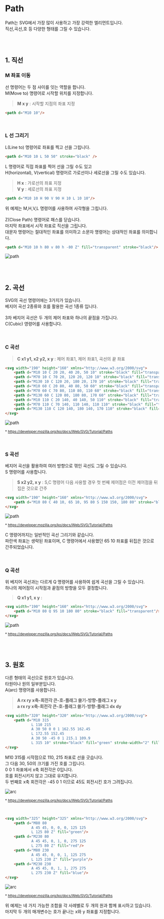 # Path

Path는 SVG에서 가장 많이 사용하고 가장 강력한 엘리먼트입니다.<br>
직선,곡선,호 등 다양한 형태를 그릴 수 있습니다.

<br><br>

## 1. 직선

### M 좌표 이동

선 명령어는 두 점 사이를 잇는 역할을 합니다.<br>
M(Move to) 명령어로 시작할 위치를 지정합니다.

> **M x y** : 시작할 지점의 좌표 지정

```html
<path d="M10 10"/>
```

<br>

### L 선 그리기


L(Line to) 명령어로 좌표를 찍고 선을 그립니다.

```html
<path d="M10 10 L 50 50" stroke="black" />
```


L 명령어로 직접 좌표를 찍어 선을 그릴 수도 있고<br>
H(horizontal), V(vertical) 명령어르 가로선이나 세로선을 그릴 수도 있습니다.

> **H x** : 가로선의 좌표 지정 <br>
> **V y** : 세로선의 좌표 지정

```html
<path d="M10 10 H 90 V 90 H 10 L 10 10"/>
```

위 예제는 M,H,V,L 명령어를 사용하여 사각형을 그립니다.<br><br>
Z(Close Path) 명령어로 패스를 닫습니다.<br>
마지막 좌표에서 시작 좌표로 직선을 그립니다.<br>
대문자 명령어는 절대적인 좌표를 의미하고 소문자 명령어는 상대적인 좌표를 의미합니다.

```html
<path d="M10 10 h 80 v 80 h -80 Z" fill="transparent" stroke="black"/>
```

![path](https://developer.mozilla.org/@api/deki/files/292/=Path_Line_Commands.png)

<br><br>

## 2. 곡선

SVG의 곡선 명령어에는 3가지가 있습니다.<br>
베지어 곡선 2종류와 호를 활용한 곡선 1종류 입니다.<br><br>
3차 베지어 곡선은 두 개의 제어 좌표와 하나의 끝점을 가집니다.<br>
C(Cubic) 영령어를 사용합니다.

<br>

### C 곡선

> **C x1 y1, x2 y2, x y** : 제어 좌표1, 제어 좌표1, 곡선의 끝 좌표

```html
<svg width="190" height="160" xmlns="http://www.w3.org/2000/svg">
    <path d="M10 10 C 20 20, 40 20, 50 10" stroke="black" fill="transparent"/>
    <path d="M70 10 C 70 20, 120 20, 120 10" stroke="black" fill="transparent"/>
    <path d="M130 10 C 120 20, 180 20, 170 10" stroke="black" fill="transparent"/>
    <path d="M10 60 C 20 80, 40 80, 50 60" stroke="black" fill="transparent"/>
    <path d="M70 60 C 70 80, 110 80, 110 60" stroke="black" fill="transparent"/>
    <path d="M130 60 C 120 80, 180 80, 170 60" stroke="black" fill="transparent"/>
    <path d="M10 110 C 20 140, 40 140, 50 110" stroke="black" fill="transparent"/>
    <path d="M70 110 C 70 140, 110 140, 110 110" stroke="black" fill="transparent"/>
    <path d="M130 110 C 120 140, 180 140, 170 110" stroke="black" fill="transparent"/>
</svg>
```


![path](https://mdn.mozillademos.org/files/10401/Cubic_Bezier_Curves_with_grid.png)

<sub>* https://developer.mozilla.org/ko/docs/Web/SVG/Tutorial/Paths </sub>

<br>

### S 곡선

베지어 곡선을 활용하여 여러 방향으로 꺾인 곡선도 그릴 수 있습니다. <br>
S 명령어를 사용합니다.

> **S x2 y2, x y** : S,C 명령어 다음 사용할 경우 첫 번째 제어점은 이전 제어점을 뒤집은 것으로 간주

```html
<svg width="190" height="160" xmlns="http://www.w3.org/2000/svg">
    <path d="M10 80 C 40 10, 65 10, 95 80 S 150 150, 180 80" stroke="black" fill="transparent"/>
</svg>
```

![path](https://mdn.mozillademos.org/files/10405/ShortCut_Cubic_Bezier_with_grid.png)

<sub>* https://developer.mozilla.org/ko/docs/Web/SVG/Tutorial/Paths </sub>

C 명령어까지는 일반적인 곡선 그리기와 같습니다.<br>
파란색 좌표는 생략된 좌표이며, C 명령어에서 사용했던 65 10 좌표를 뒤집은 것으로 간주되었습니다.

<br>

### Q 곡선

위 베지어 곡선과는 다르게 Q 명령어를 사용하여 쉽게 곡선을 그릴 수 있습니다.<br>
하나의 제어점이 시작점과 끝점의 방향을 모두 결정합니다.

> **Q x1 y1, x y** : 

```html
<svg width="190" height="160" xmlns="http://www.w3.org/2000/svg">
    <path d="M10 80 Q 95 10 180 80" stroke="black" fill="transparent"/>
</svg>
```

![path](https://mdn.mozillademos.org/files/10403/Quadratic_Bezier_with_grid.png)

<sub>* https://developer.mozilla.org/ko/docs/Web/SVG/Tutorial/Paths </sub>

<br><br>

## 3. 원호

다른 형태의 곡선으로 원호가 있습니다. <br>
타원이나 원의 일부분입니다. <br>
A(arc) 명령어를 사용합니다.

> **A rx ry x축-회전각 큰-호-플래그 쓸기-방향-플래그 x y** <br>
> **a rx ry x축-회전각 큰-호-플래그 쓸기-방향-플래그 dx dy**

```html
<svg width="320" height="320" xmlns="http://www.w3.org/2000/svg">
    <path d="M10 315
            L 110 215
            A 30 50 0 0 1 162.55 162.45
            L 172.55 152.45
            A 30 50 -45 0 1 215.1 109.9
            L 315 10" stroke="black" fill="green" stroke-width="2" fill-opacity="0.5"/>
</svg>
```

M10 315를 시작점으로 110, 215 좌표로 선을 긋습니다. <br>
그 다음 30, 50의 크기를 가진 호를 그립니다. <br>
0 0 1 좌표에서 x축 회전각은 0입니다. <br>
호를 회전시키지 않고 그대로 유지합니다. <br>
두 번째호 x축 회전각은 -45 0 1 이므로 45도 회전시킨 호가 그려집니다.

![arc](https://mdn.mozillademos.org/files/10409/SVGArcs_XAxisRotation_with_grid.png)

<sub>* https://developer.mozilla.org/ko/docs/Web/SVG/Tutorial/Paths </sub>

<br>

```html
<svg width="325" height="325" xmlns="http://www.w3.org/2000/svg">
    <path d="M80 80
            A 45 45, 0, 0, 0, 125 125
            L 125 80 Z" fill="green"/>
    <path d="M230 80
            A 45 45, 0, 1, 0, 275 125
            L 275 80 Z" fill="red"/>
    <path d="M80 230
            A 45 45, 0, 0, 1, 125 275
            L 125 230 Z" fill="purple"/>
    <path d="M230 230
            A 45 45, 0, 1, 1, 275 275
            L 275 230 Z" fill="blue"/>
</svg>
```

![arc](https://developer.mozilla.org/@api/deki/files/345/=SVGArcs_Flags.png)

<sub>* https://developer.mozilla.org/ko/docs/Web/SVG/Tutorial/Paths </sub>

위 예제는 네 가지 가능한 조합을 각 사례별로 두 개의 원과 함께 표시하고 있습니다. <br>
마지막 두 개의 매개변수는 호가 끝나는 x와 y 좌표를 지정합니다.
